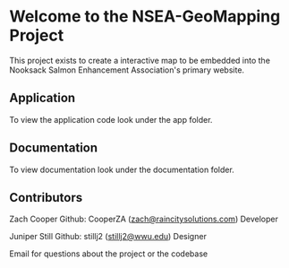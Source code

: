 # Welcome to the NSEA-GeoMapping Project

This project exists to create a interactive map to be embedded into the Nooksack Salmon Enhancement Association's primary website. 


## Application

To view the application code look under the app folder.

## Documentation

To view documentation look under the documentation folder.

## Contributors

Zach Cooper
Github: CooperZA (zach@raincitysolutions.com) 
Developer

Juniper Still
Github: stillj2 (stillj2@wwu.edu)
 Designer

Email for questions about the project or the codebase
